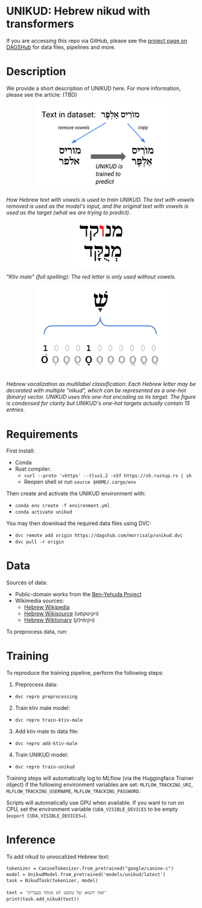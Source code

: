 # UNIKUD: Hebrew nikud with transformers

If you are accessing this repo via GitHub, please see the [project page on DAGSHub](https://dagshub.com/morrisalp/unikud) for data files, pipelines and more.

# Description

We provide a short description of UNIKUD here. For more information, please see the article: (TBD)

<p align="center">
<img src="img/training.png" width="70%" height="70%" alt="How data is used to train UNIKUD">
</p>

*How Hebrew text with vowels is used to train UNIKUD. The text with vowels removed is used as the model's input, and the original text with vowels is used as the target (what we are trying to predict).*

<p align="center">
<img src="img/ktiv-male.png" width="30%" height="30%" alt="Illustration of full spellings in Hebrew">
</p>

*"Ktiv male" (full spelling): The red letter is only used without vowels.*

<p align="center">
<img src="img/ohe.png" width="70%" height="70%" alt="Illustration of one-hot encoded target">
</p>

*Hebrew vocalization as multilabel classification: Each Hebrew letter may be decorated with multiple "nikud", which can be represented as a one-hot (binary) vector. UNIKUD uses this one-hot encoding as its target. The figure is condensed for clarity but UNIKUD's one-hot targets actually contain 15 entries.*

# Requirements

First install:

* Conda
* Rust compiler:
  * `curl --proto '=https' --tlsv1.2 -sSf https://sh.rustup.rs | sh`
  * Reopen shell or run `source $HOME/.cargo/env`

Then create and activate the UNIKUD environment with:

* `conda env create -f environment.yml`
* `conda activate unikud`

You may then download the required data files using DVC:

* `dvc remote add origin https://dagshub.com/morrisalp/unikud.dvc`
* `dvc pull -r origin`

# Data

Sources of data:

* Public-domain works from the [Ben-Yehuda Project](https://benyehuda.org/)
* Wikimedia sources:
  * [Hebrew Wikipedia](https://he.wikipedia.org/)
  * [Hebrew Wikisource](https://he.wikisource.org/) (ויקיטקסט)
  * [Hebrew Wiktionary](https://he.wiktionary.org/) (ויקימילון)

To preprocess data, run:

# Training

To reproduce the training pipeline, perform the following steps:

1. Preprocess data:
  * `dvc repro preprocessing`
2. Train ktiv male model:
  * `dvc repro train-ktiv-male`
3. Add ktiv male to data file:
  * `dvc repro add-ktiv-male`
4. Train UNIKUD model:
  * `dvc repro train-unikud`

Training steps will automatically log to MLflow (via the Huggingface Trainer object) if the following environment variables are set: `MLFLOW_TRACKING_URI`, `MLFLOW_TRACKING_USERNAME`, `MLFLOW_TRACKING_PASSWORD`.

Scripts will automatically use GPU when available. If you want to run on CPU, set the environment variable `CUDA_VISIBLE_DEVICES` to be empty (`export CUDA_VISIBLE_DEVICES=`).

# Inference

To add nikud to unvocalized Hebrew text:

    tokenizer = CanineTokenizer.from_pretrained("google/canine-c")
    model = UnikudModel.from_pretrained('models/unikud/latest')
    task = NikudTask(tokenizer, model)
    
    text = 'זאת דוגמא של טקסט לא מנוקד בעברית'
    print(task.add_nikud(text))